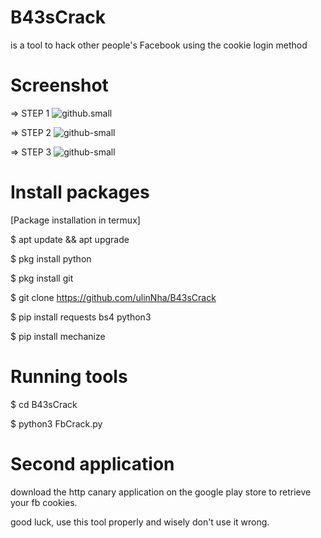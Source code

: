 # B43sCrack

is a tool to hack other people's Facebook using the cookie login method

# Screenshot

=> STEP 1
![github.small](https://github.com/ulinNha/B43sCrack/blob/master/image1.png)

=> STEP 2
![github-small](https://github.com/ulinNha/B43sCrack/blob/master/image2.png)

=> STEP 3
![github-small](https://github.com/ulinNha/B43sCrack/blob/master/image3.png)


# Install packages

[Package installation in termux]

$ apt update && apt upgrade 

$ pkg install python 

$ pkg install git 

$ git clone https://github.com/ulinNha/B43sCrack
 
$ pip install requests bs4 python3 

$ pip install mechanize


# Running tools

$ cd B43sCrack

$ python3 FbCrack.py

# Second application

download the http canary application
on the google play store to retrieve
your fb cookies.

good luck, use this tool properly and wisely
don't use it wrong.
